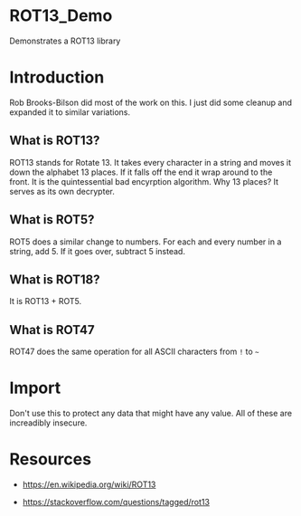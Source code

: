# ROT13_Demo
Demonstrates a ROT13 library

# Introduction

Rob Brooks-Bilson did most of the work on this. I just did some cleanup and expanded it to similar variations.

## What is ROT13?

ROT13 stands for Rotate 13. It takes every character in a string and moves it down the alphabet 13 places. If it falls off the end it wrap around to the front. It is the quintessential bad encyrption algorithm. Why 13 places? It serves as its own decrypter.

## What is ROT5?

ROT5 does a similar change to numbers. For each and every number in a string, add 5. If it goes over, subtract 5 instead.

## What is ROT18?

It is ROT13 + ROT5.

## What is ROT47

ROT47 does the same operation for all ASCII characters from `!` to `~`


# Import

Don't use this to protect any data that might have any value. All of these are increadibly insecure.


# Resources

- https://en.wikipedia.org/wiki/ROT13

- https://stackoverflow.com/questions/tagged/rot13